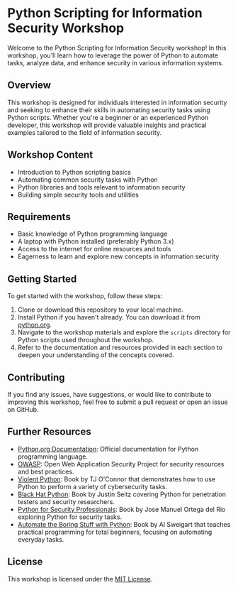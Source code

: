 # Python Scripting for Information Security Workshop

Welcome to the Python Scripting for Information Security workshop! In this workshop, you'll learn how to leverage the power of Python to automate tasks, analyze data, and enhance security in various information systems.

## Overview

This workshop is designed for individuals interested in information security and seeking to enhance their skills in automating security tasks using Python scripts. Whether you're a beginner or an experienced Python developer, this workshop will provide valuable insights and practical examples tailored to the field of information security.

## Workshop Content

- Introduction to Python scripting basics
- Automating common security tasks with Python
- Python libraries and tools relevant to information security
- Building simple security tools and utilities

## Requirements

- Basic knowledge of Python programming language
- A laptop with Python installed (preferably Python 3.x)
- Access to the internet for online resources and tools
- Eagerness to learn and explore new concepts in information security

## Getting Started

To get started with the workshop, follow these steps:

1. Clone or download this repository to your local machine.
2. Install Python if you haven't already. You can download it from [python.org](https://www.python.org/).
3. Navigate to the workshop materials and explore the `scripts` directory for Python scripts used throughout the workshop.
4. Refer to the documentation and resources provided in each section to deepen your understanding of the concepts covered.

## Contributing

If you find any issues, have suggestions, or would like to contribute to improving this workshop, feel free to submit a pull request or open an issue on GitHub.

## Further Resources

- [Python.org Documentation](https://docs.python.org/): Official documentation for Python programming language.
- [OWASP](https://owasp.org/): Open Web Application Security Project for security resources and best practices.
- [Violent Python](https://www.elsevier.com/books/violent-python/tj-oconnor/978-1-59749-957-6): Book by TJ O'Connor that demonstrates how to use Python to perform a variety of cybersecurity tasks.
- [Black Hat Python](https://nostarch.com/blackhatpython): Book by Justin Seitz covering Python for penetration testers and security researchers.
- [Python for Security Professionals](https://www.packtpub.com/product/python-for-security-professionals/9781789613279): Book by Jose Manuel Ortega del Rio exploring Python for security tasks.
- [Automate the Boring Stuff with Python](https://automatetheboringstuff.com/): Book by Al Sweigart that teaches practical programming for total beginners, focusing on automating everyday tasks.

## License

This workshop is licensed under the [MIT License](LICENSE).
